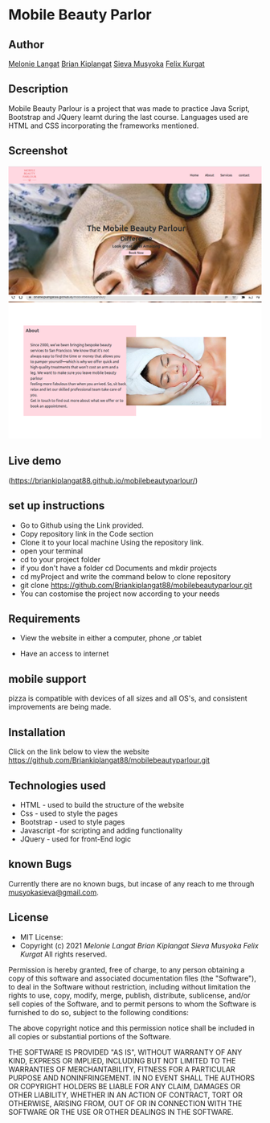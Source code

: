 # Mobile Beauty Parlor

## Author

[Melonie Langat](https://github.com/Mel-001)
[Brian Kiplangat](https://github.com/Briankiplangat88)
[Sieva Musyoka](https://github.com/Sieva-cmd)
[Felix Kurgat](https://github.com/kurgatfelo)

## Description
Mobile Beauty Parlour is a project that was made to practice Java Script, Bootstrap and JQuery learnt during the last course. Languages used are HTML and CSS incorporating the frameworks mentioned.


## Screenshot
![Website image](https://github.com/Briankiplangat88/mobilebeautyparlour/blob/booking-form/images/webpage.png)
![Website image](https://github.com/Briankiplangat88/mobilebeautyparlour/blob/booking-form/images/webpage2.png)

## Live demo
 (https://briankiplangat88.github.io/mobilebeautyparlour/)



## set up instructions
-  Go to  Github  using the Link provided.
-  Copy repository link in the Code section
-  Clone it to your local machine Using the repository link.
- open your terminal 
- cd to your project folder
- if you don't have a folder cd Documents and mkdir projects
- cd myProject and write the command below to clone repository
- git clone https://github.com/Briankiplangat88/mobilebeautyparlour.git
- You can costomise the project now according to your needs





## Requirements
-  View the website in either a computer, phone ,or tablet

-  Have an access to internet

 ## mobile support
pizza is compatible with devices of all sizes and all OS's, and consistent improvements are being made.

## Installation
Click on the link below to view the website 
https://github.com/Briankiplangat88/mobilebeautyparlour.git
## Technologies used 
-  HTML - used to build the structure of the website
-  Css - used to style the pages
-  Bootstrap - used to style pages
-  Javascript -for scripting and adding functionality
- JQuery - used for front-End logic

## known Bugs
Currently there are no known bugs, but incase of any reach to me through musyokasieva@gmail.com.

## License
* MIT License:
* Copyright (c) 2021  *Melonie Langat* *Brian Kiplangat* *Sieva Musyoka* *Felix Kurgat*
All rights reserved.

Permission is hereby granted, free of charge, to any person obtaining a copy of this software and associated documentation files (the "Software"), to deal in the Software without restriction, including without limitation the rights to use, copy, modify, merge, publish, distribute, sublicense, and/or sell copies of the Software, and to permit persons to whom the Software is furnished to do so, subject to the following conditions:

The above copyright notice and this permission notice shall be included in all copies or substantial portions of the Software.

THE SOFTWARE IS PROVIDED "AS IS", WITHOUT WARRANTY OF ANY KIND, EXPRESS OR IMPLIED, INCLUDING BUT NOT LIMITED TO THE WARRANTIES OF MERCHANTABILITY, FITNESS FOR A PARTICULAR PURPOSE AND NONINFRINGEMENT. IN NO EVENT SHALL THE AUTHORS OR COPYRIGHT HOLDERS BE LIABLE FOR ANY CLAIM, DAMAGES OR OTHER LIABILITY, WHETHER IN AN ACTION OF CONTRACT, TORT OR OTHERWISE, ARISING FROM, OUT OF OR IN CONNECTION WITH THE SOFTWARE OR THE USE OR OTHER DEALINGS IN THE SOFTWARE.
